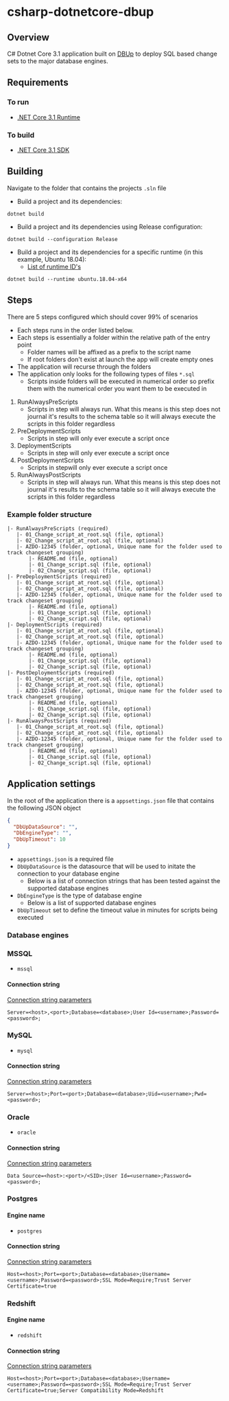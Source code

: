 # csharp-dotnetcore-dbup
## Overview
C# Dotnet Core 3.1 application built on [DBUp](https://dbup.github.io/) to deploy SQL based change sets to the major database engines.
## Requirements
### To run
* [.NET Core 3.1 Runtime](https://dotnet.microsoft.com/download/dotnet-core/3.1)
### To build
* [.NET Core 3.1 SDK](https://dotnet.microsoft.com/download/dotnet-core/3.1)
## Building
Navigate to the folder that contains the projects ```.sln``` file

* Build a project and its dependencies:
```
dotnet build
```
* Build a project and its dependencies using Release configuration:
```
dotnet build --configuration Release
```
* Build a project and its dependencies for a specific runtime (in this example, Ubuntu 18.04):
    * [List of runtime ID's](https://github.com/dotnet/runtime/blob/main/src/libraries/Microsoft.NETCore.Platforms/src/runtime.json)
```
dotnet build --runtime ubuntu.18.04-x64
```
## Steps
There are 5 steps configured which should cover 99% of scenarios

* Each steps runs in the order listed below.
* Each steps is essentially a folder within the relative path of the entry point
    * Folder names will be affixed as a prefix to the script name
    * If root folders don't exist at launch the app will create empty ones
* The application will recurse through the folders
* The application only looks for the following types of files ```*.sql```
    * Scripts inside folders will be executed in numerical order so prefix them with the numerical order you want them to be executed in

1. RunAlwaysPreScripts
    * Scripts in step will always run. What this means is this step does not journal it's results to the schema table so it will always execute the scripts in this folder regardless
2. PreDeploymentScripts
    * Scripts in step will only ever execute a script once
3. DeploymentScripts
    * Scripts in step will only ever execute a script once
4. PostDeploymentScripts
    * Scripts in stepwill only ever execute a script once
5. RunAlwaysPostScripts
    * Scripts in step will always run. What this means is this step does not journal it's results to the schema table so it will always execute the scripts in this folder regardless

### Example folder structure
```
|- RunAlwaysPreScripts (required)
   |- 01_Change_script_at_root.sql (file, optional)
   |- 02_Change_script_at_root.sql (file, optional)
   |- AZDO-12345 (folder, optional, Unique name for the folder used to track changeset grouping)
       |- README.md (file, optional)
       |- 01_Change_script.sql (file, optional)
       |- 02_Change_script.sql (file, optional)
|- PreDeploymentScripts (required)
   |- 01_Change_script_at_root.sql (file, optional)
   |- 02_Change_script_at_root.sql (file, optional)
   |- AZDO-12345 (folder, optional, Unique name for the folder used to track changeset grouping)
       |- README.md (file, optional)
       |- 01_Change_script.sql (file, optional)
       |- 02_Change_script.sql (file, optional)
|- DeploymentScripts (required)
   |- 01_Change_script_at_root.sql (file, optional)
   |- 02_Change_script_at_root.sql (file, optional)
   |- AZDO-12345 (folder, optional, Unique name for the folder used to track changeset grouping)
       |- README.md (file, optional)
       |- 01_Change_script.sql (file, optional)
       |- 02_Change_script.sql (file, optional)
|- PostDeploymentScripts (required)
   |- 01_Change_script_at_root.sql (file, optional)
   |- 02_Change_script_at_root.sql (file, optional)
   |- AZDO-12345 (folder, optional, Unique name for the folder used to track changeset grouping)
       |- README.md (file, optional)
       |- 01_Change_script.sql (file, optional)
       |- 02_Change_script.sql (file, optional)
|- RunAlwaysPostScripts (required)
   |- 01_Change_script_at_root.sql (file, optional)
   |- 02_Change_script_at_root.sql (file, optional)
   |- AZDO-12345 (folder, optional, Unique name for the folder used to track changeset grouping)
       |- README.md (file, optional)
       |- 01_Change_script.sql (file, optional)
       |- 02_Change_script.sql (file, optional)
```
## Application settings
In the root of the application there is a ```appsettings.json``` file that contains the following JSON object
```json
{
  "DbUpDataSource": "",
  "DbEngineType": "",
  "DbUpTimeout": 10
}
```
* ```appsettings.json``` is a required file
* ```DbUpDataSource``` is the datasource that will be used to initate the connection to your database engine
    * Below is a list of connection strings that has been tested against the supported database engines
* ```DbEngineType``` is the type of database engine
    * Below is a list of supported database engines
* ```DbUpTimeout``` set to define the timeout value in minutes for scripts being executed
### Database engines
### MSSQL
* ```mssql```
#### Connection string
[Connection string parameters](https://www.connectionstrings.com/all-sql-server-connection-string-keywords/)
```
Server=<host>,<port>;Database=<database>;User Id=<username>;Password=<password>;
```
### MySQL
* ```mysql```
#### Connection string
[Connection string parameters](https://dev.mysql.com/doc/connector-net/en/connector-net-6-10-connection-options.html)
```
Server=<host>;Port=<port>;Database=<database>;Uid=<username>;Pwd=<password>;
```
### Oracle
* ```oracle```
#### Connection string
[Connection string parameters](https://docs.oracle.com/cd/E85694_01/ODPNT/ConnectionConnectionString.htm)
```
Data Source=<host>:<port>/<SID>;User Id=<username>;Password=<password>;
```
### Postgres
#### Engine name
* ```postgres```
#### Connection string
[Connection string parameters](https://www.npgsql.org/doc/connection-string-parameters.html)
```
Host=<host>;Port=<port>;Database=<database>;Username=<username>;Password=<password>;SSL Mode=Require;Trust Server Certificate=true
```
### Redshift
#### Engine name
* ```redshift```
#### Connection string
[Connection string parameters](https://www.npgsql.org/doc/connection-string-parameters.html)
```
Host=<host>;Port=<port>;Database=<database>;Username=<username>;Password=<password>;SSL Mode=Require;Trust Server Certificate=true;Server Compatibility Mode=Redshift
```
